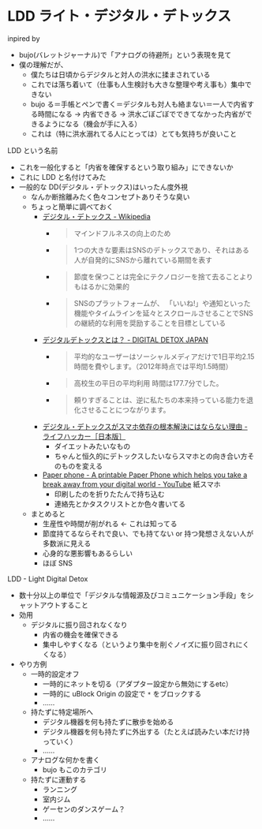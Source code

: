 # LDD ライト・デジタル・デトックス
inpired by

- bujo(バレットジャーナル)で「アナログの待避所」という表現を見て
- 僕の理解だが、
  - 僕たちは日頃からデジタルと対人の洪水に揉まされている
  - これでは落ち着いて（仕事も人生検討も大きな整理や考え事も）集中できない
  - bujo る＝手帳とペンで書く＝デジタルも対人も絡まない＝一人で内省する時間になる → 内省できる → 洪水ごぼごぼでできてなかった内省ができるようになる（機会が手に入る）
  - これは（特に洪水溺れてる人にとっては）とても気持ちが良いこと

LDD という名前

- これを一般化すると「内省を確保するという取り組み」にできないか
- これに LDD と名付けてみた
- 一般的な DD(デジタル・デトックス)はいったん度外視
  - なんか断捨離みたく色々コンセプトありそうな臭い
  - ちょっと簡単に調べておく
    - [デジタル・デトックス - Wikipedia](https://ja.wikipedia.org/wiki/%E3%83%87%E3%82%B8%E3%82%BF%E3%83%AB%E3%83%BB%E3%83%87%E3%83%88%E3%83%83%E3%82%AF%E3%82%B9)
      - > マインドフルネスの向上のため
      - > 1つの大きな要素はSNSのデトックスであり、それはある人が自発的にSNSから離れている期間を表す
      - > 節度を保つことは完全にテクノロジーを捨て去ることよりもはるかに効果的
      - > SNSのプラットフォームが、 「いいね!」や通知といった機能やタイムラインを延々とスクロールさせることでSNSの継続的な利用を奨励することを目標としている
    - [デジタルデトックスとは？ - DIGITAL DETOX JAPAN](https://digitaldetox.jp/digitaldetox/)
      - > 平均的なユーザーはソーシャルメディアだけで1日平均2.15時間を費やします。（2012年時点では平均1.5時間）
      - > 高校生の平日の平均利用 時間は177.7分でした。
      - > 頼りすぎることは、逆に私たちの本来持っている能力を退化させることにつながります。
    - [デジタル・デトックスがスマホ依存の根本解決にはならない理由 - ライフハッカー［日本版］](https://www.lifehacker.jp/2019/03/187796why-digital-detoxes-dont-work.html)
      - ダイエットみたいなもの
      - ちゃんと恒久的にデトックスしたいならスマホとの向き合い方そのものを変える
    - [Paper phone - A printable Paper Phone which helps you take a break away from your digital world - YouTube](https://www.youtube.com/watch?time_continue=4&v=mAKzUcM0w_s&feature=emb_title) 紙スマホ
      - 印刷したのを折りたたんで持ち込む
      - 連絡先とかタスクリストとか色々書いてる
  - まとめると
    - 生産性や時間が削がれる ← これは知ってる
    - 節度持てるならそれで良い、でも持てない or 持つ発想さえない人が多数派に見える
    - 心身的な悪影響もあるらしい
    - ほぼ SNS

LDD - Light Digital Detox

- 数十分以上の単位で「デジタルな情報源及びコミュニケーション手段」をシャットアウトすること
- 効用
  - デジタルに振り回されなくなり
    - 内省の機会を確保できる
    - 集中しやすくなる（というより集中を削ぐノイズに振り回されにくくなる）
- やり方例
  - 一時的設定オフ
    - 一時的にネットを切る（アダプター設定から無効にするetc）
    - 一時的に uBlock Origin の設定で `*` をブロックする
    - ……
  - 持たずに特定場所へ
    - デジタル機器を何も持たずに散歩を始める
    - デジタル機器を何も持たずに外出する（たとえば読みたい本だけ持っていく）
    - ……
  - アナログな何かを書く
    - bujo もこのカテゴリ
  - 持たずに運動する
    - ランニング
    - 室内ジム
    - ゲーセンのダンスゲーム？
    - ……
